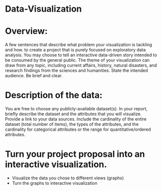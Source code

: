 # Data-Visualization
# Overview:
A few sentences that describe what problem your visualization is tackling and how.
to create a project that is purely focused on exploratory data analysis. You may choose to tell an interactive data-driven story intended to be consumed by the general public. The theme of your visualization can draw from any topic, including current affairs, history, natural disasters, and research findings from the sciences and
humanities. State the intended audience. Be brief and clear.
# Description of the data:
You are free to choose any publicly-available dataset(s).
In your report, briefly describe the dataset and the attributes that you will visualize. Provide a link to your data
sources. Include the cardinality of the entire dataset (total number of items), the types of the attributes, and the
cardinality for categorical attributes or the range for quantitative/ordered attributes.
# Turn your project proposal into an interactive visualization.
- Visualize the data you chose to  different views (graphs)
- Turn the  graphs to interactive visualization
